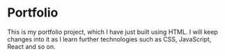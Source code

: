 # Portfolio
This is my portfolio project, which I have just built using HTML. I will keep changes into it as I learn further technologies such as CSS, JavaScript, React and so on.
